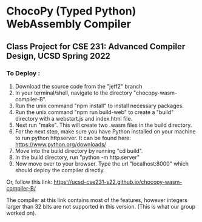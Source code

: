# ChocoPy (Typed Python) WebAssembly Compiler
## Class Project for CSE 231: Advanced Compiler Design, UCSD Spring 2022

### To Deploy : 
1. Download the source code from the "jeff2" branch
2. In your terminal/shell, navigate to the directory "chocopy-wasm-compiler-B".
3. Run the unix command "npm install" to install necessary packages. 
4. Run the unix command "npm run build-web" to create a "build" directory with a webstart.js and index.html file. 
5. Next run "make". This will create two .wasm files in the build directory.  
6. For the next step, make sure you have Python installed on your machine to run python httpserver. It can be found here: https://www.python.org/downloads/
7. Move into the build directory by running "cd build". 
8. In the build directory, run "python -m http.server"
9. Now move over to your browser. Type the url "localhost:8000" which should deploy the compiler directly.  


Or, follow this link: 
https://ucsd-cse231-s22.github.io/chocopy-wasm-compiler-B/

The compiler at this link contains most of the features, however integers larger than 32 bits are not supported in this version. (This is what our group worked on). 
